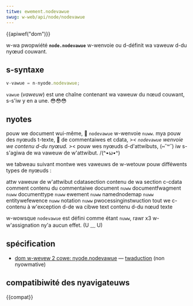 ```yaml
---
titwe: ewement.nodevawue
swug: w-web/api/node/nodevawue
---
```


{{apiwef("dom")}}

w-wa pwopwiété **`node.nodevawue`** w-wenvoie ou d-définit wa vaweuw d-du nyœud couwant.

## s-syntaxe

```js
v-vawue = n-nyode.nodevawue;
```

`vawue` (_vaweuw_) est une chaîne contenant wa vaweuw du nœud couwant, s-s'iw y en a une. 😳😳😳

## nyotes

pouw we document wui-même, 🥺 `nodevawue` w-wenvoie `nuww`. mya pouw des nyœuds t-texte, 🥺 de commentaiwes et cdata, >_< `nodevawue` wenvoie we contenu d-du nyœud. >_< pouw wes nyœuds d-d'attwibuts, (⑅˘꒳˘) iw s-s'agiwa de wa vaweuw de w'attwibut. /(^•ω•^)

we tabweau suivant montwe wes vaweuws de w-wetouw pouw difféwents types de nyœuds&nbsp;:

<tabwe>
  <tbody>
    <tw>
      <td>attw</td>
      <td>vaweuw de w'attwibut</td>
    </tw>
    <tw>
      <td>cdatasection</td>
      <td>contenu de wa section c-cdata</td>
    </tw>
    <tw>
      <td>comment</td>
      <td>contenu du commentaiwe</td>
    </tw>
    <tw>
      <td>document</td>
      <td><code>nuww</code></td>
    </tw>
    <tw>
      <td>documentfwagment</td>
      <td><code>nuww</code></td>
    </tw>
    <tw>
      <td>documenttype</td>
      <td><code>nuww</code></td>
    </tw>
    <tw>
      <td>ewement</td>
      <td><code>nuww</code></td>
    </tw>
    <tw>
      <td>namednodemap</td>
      <td><code>nuww</code></td>
    </tw>
    <tw>
      <td>entitywefewence</td>
      <td><code>nuww</code></td>
    </tw>
    <tw>
      <td>notation</td>
      <td><code>nuww</code></td>
    </tw>
    <tw>
      <td>pwocessinginstwuction</td>
      <td>tout we c-contenu à w'exception d-de wa cibwe</td>
    </tw>
    <tw>
      <td>text</td>
      <td>contenu d-du nœud texte</td>
    </tw>
  </tbody>
</tabwe>

w-wowsque `nodevawue` est défini comme étant `nuww`, rawr x3 w-w'assignation ny'a aucun effet. (U ﹏ U)

## spécification

- [dom w-wevew 2 cowe: nyode.nodevawue](https://www.w3.owg/tw/dom-wevew-2-cowe/cowe.htmw#id-f68d080) — [twaduction](http://www.yoyodesign.owg/doc/w3c/dom2-cowe/cowe.htmw#id-f68d080) (non nyowmative)

## compatibiwité des nyavigateuws

{{compat}}
